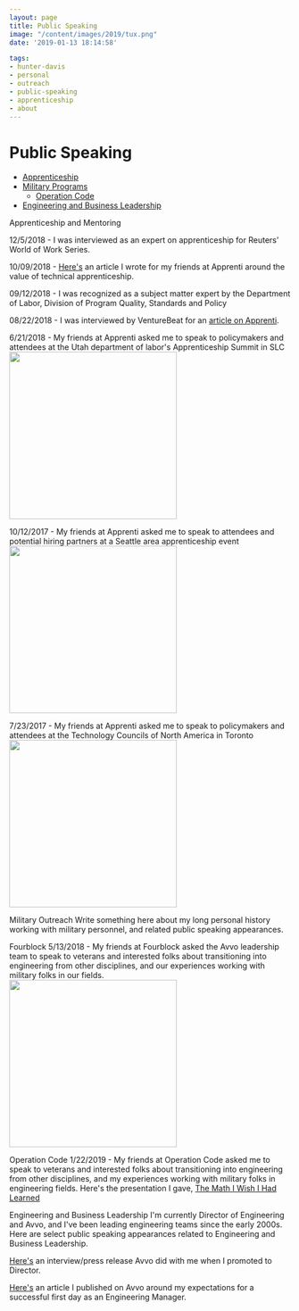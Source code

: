 ```yaml
---
layout: page
title: Public Speaking
image: "/content/images/2019/tux.png"
date: '2019-01-13 18:14:58'

tags:
- hunter-davis
- personal
- outreach
- public-speaking
- apprenticeship
- about
---
```

# Public Speaking
+ [Apprenticeship](#apprenticeship)
+ [Military Programs](#military)
  + [Operation Code](#operationcode)
+ [Engineering and Business Leadership](#leadership)


<a id='apprenticeship'>Apprenticeship and Mentoring</a>
<br>

12/5/2018 - I was interviewed as an expert on apprenticeship for Reuters’ World of Work Series.

10/09/2018 - <a href="https://apprenticareers.org/why-your-company-and-the-tech-industry-needs-apprenticeships/">Here's</a> an article I wrote for my friends at Apprenti around the value of technical apprenticeship.

09/12/2018 - I was recognized as a subject matter expert by the Department of Labor, Division of Program Quality, Standards and Policy

08/22/2018 - I was interviewed by VentureBeat for an <a href="https://venturebeat.com/2018/08/22/seattles-apprenti-seeks-to-take-its-tech-apprenticeship-program-nationwide/">article on Apprenti</a>.

6/21/2018 - My friends at Apprenti asked me to speak to policymakers and attendees at the Utah department of labor's Apprenticeship Summit in SLC
<img src="http://www.hunterdavis.com/content/images/2019/apprentice_panel_SLC.jpg" height=300px>

10/12/2017 - My friends at Apprenti asked me to speak to attendees and potential hiring partners at a Seattle area apprenticeship event
<img src="http://www.hunterdavis.com/content/images/2019/apprenti_codefellows.jpg" height=300px>

7/23/2017 - My friends at Apprenti asked me to speak to policymakers and attendees at the Technology Councils of North America in Toronto
<img src="http://www.hunterdavis.com/content/images/2019/apprenti_tecna17.jpg" height=300px>

<a id='military'>Military Outreach</a>
Write something here about my long personal history working with military personnel, and related public speaking appearances.

<a id='operationcode'>Fourblock</a>
5/13/2018 - My friends at Fourblock asked the Avvo leadership team to speak to veterans and interested folks about transitioning into engineering from other disciplines, and our experiences working with military folks in our fields.  
<img src="http://www.hunterdavis.com/content/images/2019/fourblock.jpeg" height=300px>

<a id='operationcode'>Operation Code</a>
1/22/2019 - My friends at Operation Code asked me to speak to veterans and interested folks about transitioning into engineering from other disciplines, and my experiences working with military folks in engineering fields.  Here's the presentation I gave, <a href="http://www.hunterdavis.com/PRESENTATION-The-Math-I-Wish-I-Learned/">The Math I Wish I Had Learned</a>

<a id='leadership'>Engineering and Business Leadership</a>
I'm currently Director of Engineering and Avvo, and I've been leading engineering teams since the early 2000s. Here are select public speaking appearances related to Engineering and Business Leadership.

<a href="https://stories.avvo.com/inside-avvo/life-at-avvo/meet-hunter-davis">Here's</a> an interview/press release Avvo did with me when I promoted to Director.  

<a href="http://engineering.avvo.com/articles/your-first-day-as-an-engineering-manager.html">Here's</a> an article I published on Avvo around my expectations for a successful first day as an Engineering Manager.  
